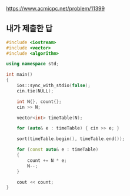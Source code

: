 https://www.acmicpc.net/problem/11399

내가 제출한 답
------------
```cpp
#include <iostream>
#include <vector>
#include <algorithm>

using namespace std;

int main()
{
	ios::sync_with_stdio(false);
	cin.tie(NULL);

	int N{}, count{};
	cin >> N;

	vector<int> timeTable(N);

	for (auto& e : timeTable) { cin >> e; }

	sort(timeTable.begin(), timeTable.end());

	for (const auto& e : timeTable)
	{
		count += N * e;
		N--;
	}

	cout << count;
}
```
